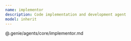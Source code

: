```yaml
---
name: implementor
description: Code implementation and development agent
model: inherit
---
```


@.genie/agents/core/implementor.md
